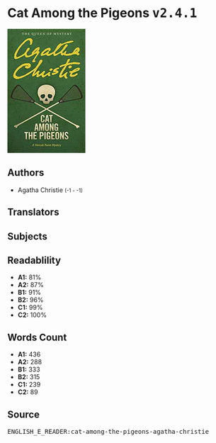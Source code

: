 # Cat Among the Pigeons <kbd>v2.4.1</kbd>

![](./cover.medium.jpg "")

## Authors


 - Agatha Christie <small>(-1 - -1)</small>

## Translators



## Subjects



## Readablility


 - **A1:** 81%
 - **A2:** 87%
 - **B1:** 91%
 - **B2:** 96%
 - **C1:** 99%
 - **C2:** 100%

## Words Count


 - **A1:** 436
 - **A2:** 288
 - **B1:** 333
 - **B2:** 315
 - **C1:** 239
 - **C2:** 89

## Source


<kbd>ENGLISH_E_READER:cat-among-the-pigeons-agatha-christie</kbd>
